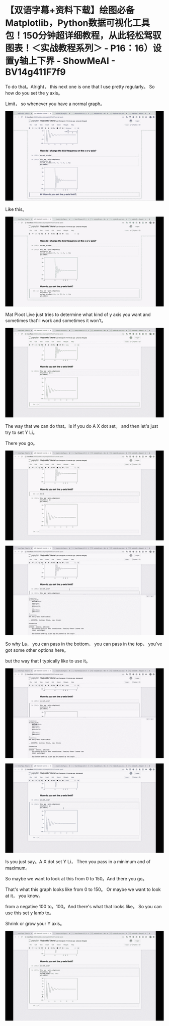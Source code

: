 # 【双语字幕+资料下载】绘图必备Matplotlib，Python数据可视化工具包！150分钟超详细教程，从此轻松驾驭图表！＜实战教程系列＞ - P16：16）设置y轴上下界 - ShowMeAI - BV14g411F7f9

To do that。Alright， this next one is one that I use pretty regularly。 So how do you set the y axis。

Limit， so whenever you have a normal graph。

![](img/4033662712435ba48febf1e11227ec77_1.png)

Like this。

![](img/4033662712435ba48febf1e11227ec77_3.png)

Mat Ploot Live just tries to determine what kind of y axis you want and sometimes that'll work and sometimes it won't。



![](img/4033662712435ba48febf1e11227ec77_5.png)

The way that we can do that。Is if you do A X dot set。 and then let's just try to set Y Li。

 There you go。

![](img/4033662712435ba48febf1e11227ec77_7.png)

![](img/4033662712435ba48febf1e11227ec77_8.png)

So why La， you can pass in the bottom， you can pass in the top， you've got some other options here。

 but the way that I typically like to use it。

![](img/4033662712435ba48febf1e11227ec77_10.png)

![](img/4033662712435ba48febf1e11227ec77_11.png)

Is you just say。A X dot set Y Li， Then you pass in a minimum and of maximum。

 So maybe we want to look at this from 0 to 150。And there you go。

 That's what this graph looks like from 0 to 150。 Or maybe we want to look at it， you know。

 from a negative 100 to。100。And there's what that looks like。 So you can use this set y lamb to。

Shrink or grow your Y axis。

![](img/4033662712435ba48febf1e11227ec77_13.png)